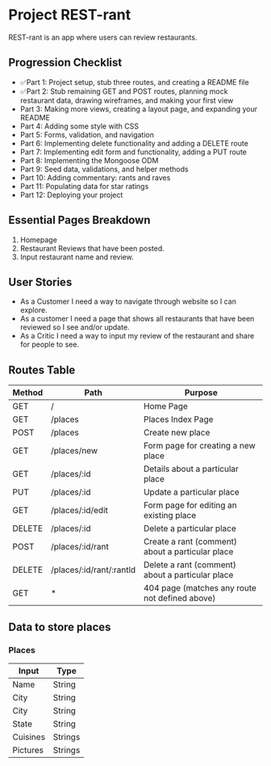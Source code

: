 # Project REST-rant

REST-rant is an app where users can review restaurants.

## Progression Checklist

- ✅Part 1: Project setup, stub three routes, and creating a README file
- ✅Part 2: Stub remaining GET and POST routes, planning mock restaurant data, drawing wireframes, and making your first view
- Part 3: Making more views, creating a layout page, and expanding your README
- Part 4: Adding some style with CSS
- Part 5: Forms, validation, and navigation
- Part 6: Implementing delete functionality and adding a DELETE route
- Part 7: Implementing edit form and functionality, adding a PUT route
- Part 8: Implementing the Mongoose ODM
- Part 9: Seed data, validations, and helper methods
- Part 10: Adding commentary: rants and raves
- Part 11: Populating data for star ratings
- Part 12: Deploying your project

## Essential Pages Breakdown

1. Homepage
2. Restaurant Reviews that have been posted.
3. Input restaurant name and review.

## User Stories

- As a Customer I need a way to navigate through website so I can explore.
- As a customer I need a page that shows all restaurants that have been reviewed so I see and/or update.
- As a Critic I need a way to input my review of the restaurant and share for people to see.

## Routes Table

| Method | Path                     | Purpose                                          |
| ------ | ------------------------ | ------------------------------------------------ |
| GET    | /                        | Home Page                                        |
| GET    | /places                  | Places Index Page                                |
| POST   | /places                  | Create new place                                 |
| GET    | /places/new              | Form page for creating a new place               |
| GET    | /places/:id              | Details about a particular place                 |
| PUT    | /places/:id              | Update a particular place                        |
| GET    | /places/:id/edit         | Form page for editing an existing place          |
| DELETE | /places/:id              | Delete a particular place                        |
| POST   | /places/:id/rant         | Create a rant (comment) about a particular place |
| DELETE | /places/:id/rant/:rantld | Delete a rant (comment) about a particular place |
| GET    | \*                       | 404 page (matches any route not defined above)   |

## Data to store places

### Places

| Input    | Type    |
| -------- | ------- |
| Name     | String  |
| City     | String  |
| City     | String  |
| State    | String  |
| Cuisines | Strings |
| Pictures | Strings |
